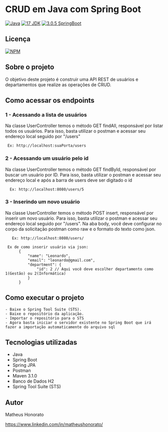 # CRUD em Java com Spring Boot
[![Java](https://img.shields.io/badge/Java-red.svg)](https://www.java.com/pt-BR/)
[![17 JDK](https://img.shields.io/badge/JDK-11-yellow.svg)](https://www.oracle.com/br/java/technologies/downloads/)
[![3.0.5 SpringBoot](https://img.shields.io/badge/SpringBoot-3.0.5-green.svg)](https://spring.io/projects/spring-boot)

## Licença

[![NPM](https://img.shields.io/npm/l/react)](https://github.com/matheus-honorato/crud-api-rest/blob/main/LICENSE)

## Sobre o projeto
  O objetivo deste projeto é construir uma API REST de usuários e departamentos que realize as operações de CRUD.

## Como acessar os endpoints

### 1 - Acessando a lista de usuários
  Na classe UserController temos o método GET findAll, responsável por listar todos os usuários.
  Para isso, basta utilizar o postman e acessar seu endereço local seguido por "/users"
   ```
    Ex: http://localhost:suaPorta/users
   ```
### 2 - Acessando um usuário pelo id
  Na classe UserController temos o método GET findById, responsável por buscar um usuário por ID.
  Para isso, basta utilizar o postman e acessar seu endereço local e após a barra de users deve ser digitado o id
   ```
     Ex: http://localhost:8080/users/5
   ```

### 3 - Inserindo um novo usuário
  Na classe UserController temos o método POST insert, responsável por inserir um novo usuário.
  Para isso, basta utilizar o postman e acessar seu endereço local seguido por "/users". Na aba body, você deve configurar no corpo da solicitação postman como raw e o formato do texto como json. 
  ```
     Ex: http://localhost:8080/users/
  ```

```
 Ex de como inserir usuário via json:
      {
          "name": "Leonardo",
          "email": "leonardo@gmail.com",
          "department": {
              "id": 2 // Aqui você deve escolher departamento como 1(Gestão) ou 2(Informática)
          }
      }
```

## Como executar o projeto

```
- Baixe o Spring Tool Suite (STS).
- Baixe o repositório da aplicação.
- Importar o repositório para o STS
- Agora basta iniciar o servidor existente no Spring Boot que irá fazer a importação automaticamente do arquivo sql
```
## Tecnologias utilizadas

- Java
- Spring Boot
- Spring JPA
- Postman
- Maven 3.1.0
- Banco de Dados H2
- Spring Tool Suite (STS)

## Autor

Matheus Honorato

https://www.linkedin.com/in/matheushonorato/
